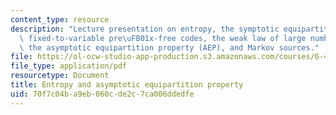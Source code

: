```yaml
---
content_type: resource
description: "Lecture presentation on entropy, the symptotic equipartition property,\
  \ fixed-to-variable pre\uFB01x-free codes, the weak law of large numbers (WLLN),\
  \ the asymptotic equipartition property (AEP), and Markov sources."
file: https://ol-ocw-studio-app-production.s3.amazonaws.com/courses/6-450-principles-of-digital-communication-i-fall-2009/70f7c04ba9eb060cde2c7ca006ddedfe_MIT6_450F09_slide04.pdf
file_type: application/pdf
resourcetype: Document
title: Entropy and asymptotic equipartition property
uid: 70f7c04b-a9eb-060c-de2c-7ca006ddedfe
---
```

